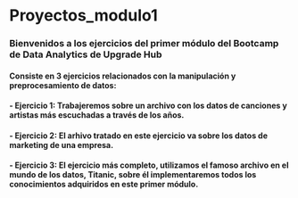 # Proyectos_modulo1
 
### Bienvenidos a los ejercicios del primer módulo del Bootcamp de Data Analytics de Upgrade Hub


#### Consiste en 3 ejercicios relacionados con la manipulación y preprocesamiento de datos:
####   - Ejercicio 1: Trabajeremos sobre un archivo con los datos de canciones y artistas más escuchadas a través de los años.
####   - Ejercicio 2: El arhivo tratado en este ejercicio va sobre los datos de marketing de una empresa.
####   - Ejercicio 3: El ejercicio más completo, utilizamos el famoso archivo en el mundo de los datos, Titanic, sobre él implementaremos todos los conocimientos adquiridos en este primer módulo.
